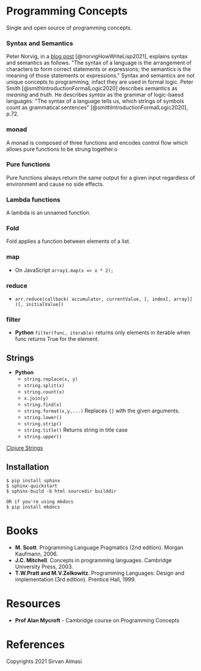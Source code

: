 # Programming Concepts 
Single and open source of programming concepts.

### Syntax and Semantics
Peter Norvig, in a [blog post](http://www.norvig.com/lispy.html) 
[@norvigHowWriteLisp2021], explains syntax and semantics as follows. "The
syntax of a language is the arrangement of characters to form correct statements
or expressions; the semantics is the meaning of those statements or
expressions." Syntax and semantics are not unique concepts to programming,
infact they are used in formal logic. Peter Smith
[@smithIntroductionFormalLogic2020] describes semantics as *meaning* and
*truth*. He describes *syntax* as the grammar of logic-baesd languages: "The
syntax of a language tells us, which strings of symbols count as grammatical
sentences" [@smithIntroductionFormalLogic2020], p.72. 

### monad
A monad is composed of three functions and encodes control flow which allows
pure functions to be strung together.o

### Pure functions
Pure functions always return the same output for a given input regardless of environment and cause no side effects.

### Lambda functions
A lambda is an unnamed function.

### Fold
Fold applies a function between elements of a list.

### map
- On JavaScript ```array1.map(x => x * 2);```

### reduce
- ```arr.reduce(callback( accumulator, currentValue, [, index[, array]] )[, initialValue])```

### filter
- **Python** ```filter(func, iterable)``` returns only elements in iterable when func returns True for the element.

## Strings
- **Python**
  - `string.replace(x, y)`
  - `string.split(x)`
  - `string.count(x)`
  - `x.join(y)`
  - `string.find(x)`
  - `string.format(x,y,...)` Replaces `{}` with the given arguments.
  - `string.lower()`
  - `string.strip()`
  - `string.title()` Returns string in title case
  - `string.upper()`

[Clojure Strings](https://www.tutorialspoint.com/clojure/clojure_strings.htm)
## Installation
```
$ pip install sphinx
$ sphinx-quickstart
$ sphinx-build -b html sourcedir builddir

OR if you're using mkdocs
$ pip install mkdocs 
```

# Books
- **M. Scott**. Programming Language Pragmatics (2nd edition).
Morgan Kaufmann, 2006.
- **J.C. Mitchell**. Concepts in programming languages.
Cambridge University Press, 2003.
- **T.W.Pratt and M.V.Zelkowitz**. Programming Languages: Design and implementation (3rd edition).
Prentice Hall, 1999.

# Resources
- **Prof Alan Mycroft** - Cambridge course on Programming Concepts

# References

Copyrights 2021 Sirvan Almasi
